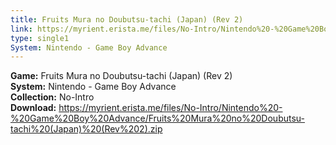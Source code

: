 ```yaml
---
title: Fruits Mura no Doubutsu-tachi (Japan) (Rev 2)
link: https://myrient.erista.me/files/No-Intro/Nintendo%20-%20Game%20Boy%20Advance/Fruits%20Mura%20no%20Doubutsu-tachi%20(Japan)%20(Rev%202).zip
type: single1
System: Nintendo - Game Boy Advance
---
```

<b>Game:</b> Fruits Mura no Doubutsu-tachi (Japan) (Rev 2)<br>
<b>System:</b> Nintendo - Game Boy Advance<br>
<b>Collection:</b> No-Intro<br>
<b>Download:</b> https://myrient.erista.me/files/No-Intro/Nintendo%20-%20Game%20Boy%20Advance/Fruits%20Mura%20no%20Doubutsu-tachi%20(Japan)%20(Rev%202).zip